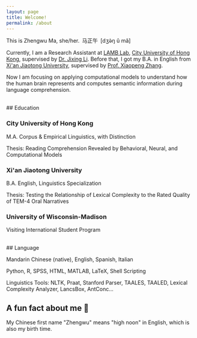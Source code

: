 ```yaml
---
layout: page
title: Welcome!
permalink: /about
---
```

This is Zhengwu Ma, she/her.&ensp;马正午&ensp;[dʒə̀ŋ ǔ mǎ]

Currently, I am a Research Assistant at [LAMB Lab](https://compneurolinglab.github.io/), [City University of Hong Kong](https://www.cityu.edu.hk/), supervised by [Dr. Jixing Li](https://jixing-li.github.io/). Before that, I got my B.A. in English from [Xi'an Jiaotong University](http://www.xjtu.edu.cn), supervised by [Prof. Xiaopeng Zhang](http://gr.xjtu.edu.cn/en/web/zhangxp).

Now I am focusing on applying computational models to understand how the human brain represents and computes semantic information during language comprehension.

<br>
## Education

### City University of Hong Kong

M.A. Corpus & Empirical Linguistics, with Distinction

Thesis: Reading Comprehension Revealed by Behavioral, Neural, and Computational Models

### Xi'an Jiaotong University

B.A. English, Linguistics Specialization

Thesis: Testing the Relationship of Lexical Complexity to the Rated Quality of TEM-4 Oral Narratives

### University of Wisconsin-Madison

Visiting International Student Program

<br>
## Language

Mandarin Chinese (native), English, Spanish, Italian

Python, R, SPSS, HTML, MATLAB, LaTeX, Shell Scripting

Linguistics Tools: NLTK, Praat, Stanford Parser, TAALES, TAALED, Lexical Complexity Analyzer, LancsBox, AntConc...

## A fun fact about me 🥳

My Chinese first name "Zhengwu" means "high noon" in English, which is also my birth time.  
